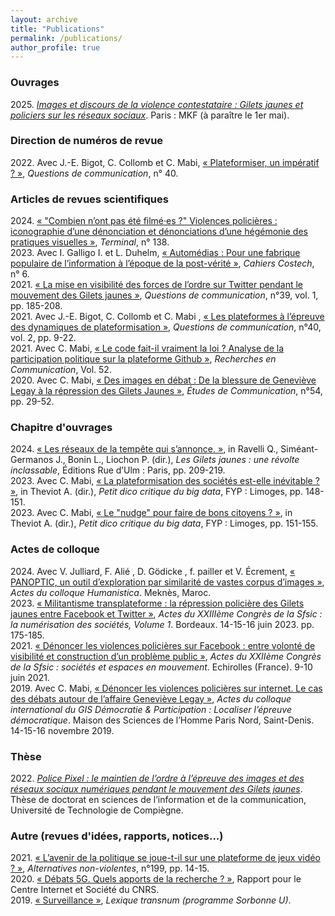 ```yaml
---
layout: archive
title: "Publications"
permalink: /publications/
author_profile: true
---
```


<!--{% if site.author.googlescholar %}
  <div class="wordwrap">You can also find my articles on <a href="{{site.author.googlescholar}}">my Google Scholar profile</a>.</div>
{% endif %}

{% include base_path %}

{% for post in site.publications reversed %}
  {% include archive-single.html %}
{% endfor %}-->

### Ouvrages

2025\. [_Images et discours de la violence contestataire : Gilets jaunes et policiers sur les réseaux sociaux_](https://www.editionsmkf.com/produit/images-discours-repression/). Paris : MKF (à paraître le 1er mai).

### Direction de numéros de revue

2022\. Avec J.-E. Bigot, C. Collomb et C. Mabi, [« Plateformiser, un impératif ? »](https://shs.cairn.info/revue-questions-de-communication-2021-2?lang=fr), _Questions de communication_, n° 40.

### Articles de revues scientifiques

2024\. [« "Combien n’ont pas été filmé·es ?" Violences policières : iconographie d’une dénonciation et dénonciations d’une hégémonie des pratiques visuelles »](https://journals.openedition.org/terminal/9954), *Terminal*, n° 138.  
2023\. Avec I. Galligo I. et L. Duhelm, <a target="_blank" href="https://doi.org/10.34746/cahierscostech172">« Automédias : Pour une fabrique populaire de l’information à l’époque de la post-vérité »</a>, *Cahiers Costech*, n° 6.  
2021\. <a target="_blank" href="https://doi.org/10.4000/questionsdecommunication.25524">« La mise en visibilité des forces de l’ordre sur Twitter pendant le mouvement des Gilets jaunes »</a>, *Questions de communication*, n°39, vol. 1, pp. 185-208.  
2021\. Avec J.-E. Bigot, C. Collomb et C. Mabi , <a target="_blank" href="https://doi.org/10.4000/questionsdecommunication.26584">« Les plateformes à l’épreuve des dynamiques de plateformisation »</a>, *Questions de communication*, n°40, vol. 2, pp. 9-22.  
2021\. Avec C. Mabi, <a target="_blank" href="https://doi.org/10.14428/rec.v52i52.61793">« Le code fait-il vraiment la loi ? Analyse de la participation politique sur la plateforme Github »</a>, *Recherches en Communication*, Vol. 52.  
2020\. Avec C. Mabi, <a target="_blank" href="https://doi.org/10.4000/edc.9996">« Des images en débat : De la blessure de Geneviève Legay à la répression des Gilets Jaunes »</a>, *Études de Communication*, n°54, pp. 29-52.

### Chapitre d'ouvrages

2024\. <a target="_blank" href="https://presses.ens.psl.eu/les-gilets-jaunes.html">« Les réseaux de la tempête qui s’annonce. »</a>, in Ravelli Q., Siméant-Germanos J., Bonin L., Liochon P. (dir.), *Les Gilets jaunes : une révolte inclassable*, Éditions Rue d’Ulm : Paris, pp. 209-219.  
2023\. Avec C. Mabi, <a target="_blank" href="https://boutique.fypeditions.com/products/petit-dico-critique-du-big-data">« La plateformisation des sociétés est-elle inévitable ? »</a>, in Theviot A. (dir.), *Petit dico critique du big data*, FYP : Limoges, pp. 148-151.  
2023\. Avec C. Mabi, <a target="_blank" href="https://boutique.fypeditions.com/products/petit-dico-critique-du-big-data">« Le "nudge" pour faire de bons citoyens ? »</a>, in Theviot A. (dir.), *Petit dico critique du big data*, FYP : Limoges, pp. 151-155.

### Actes de colloque

2024\. Avec V. Julliard, F. Alié , D. Gödicke , f. pailler et V. Écrement, [« PANOPTIC, un outil d’exploration par similarité de vastes corpus d’images »](https://hal.science/hal-04687627), *Actes du colloque Humanistica*. Meknès, Maroc.  
2023\. <a target="_blank" href="https://edouardboute.github.io/files/Boute_SFSIC2023.pdf">« Militantisme transplateforme : la répression policière des Gilets jaunes entre Facebook et Twitter »</a>, *Actes du XXIIIème Congrès de la Sfsic : la numérisation des sociétés, Volume 1*. Bordeaux. 14-15-16 juin 2023. pp. 175-185.  
2021\. <a target="_blank" href="https://sfsic2020.sciencesconf.org/357453/document">« Dénoncer les violences policières sur Facebook : entre volonté de visibilité et construction d’un problème public »</a>, *Actes du XXIIème Congrès de la Sfsic : sociétés et espaces en mouvement*. Echirolles (France). 9-10 juin 2021.  
2019\. Avec C. Mabi, <a target="_blank" href="https://edouardboute.github.io/files/BouteMabi_GIS2019.pdf">« Dénoncer les violences policières sur internet. Le cas des débats autour de l’affaire Geneviève Legay »</a>, *Actes du colloque international du GIS Démocratie & Participation : Localiser l’épreuve démocratique*. Maison des Sciences de l’Homme Paris Nord, Saint-Denis. 14-15-16 novembre 2019.

### Thèse

2022\. <a target="_blank" href="https://shs.hal.science/tel-03961191">*Police Pixel : le maintien de l’ordre à l’épreuve des images et des réseaux sociaux numériques pendant le mouvement des Gilets jaunes*</a>. Thèse de doctorat en sciences de l’information et de la communication, Université de Technologie de Compiègne.

### Autre (revues d'idées, rapports, notices...)

2021\. <a target="_blank" href="https://doi.org/10.3917/anv.199.0014">« L’avenir de la politique se joue-t-il sur une plateforme de jeux vidéo ? »</a>, *Alternatives non-violentes*, n°199, pp. 14-15.  
2020\. <a target="_blank" href="https://cis.cnrs.fr/debats-5g-quels-apports-de-la-recherche/">« Débats 5G. Quels apports de la recherche ? »</a>, Rapport pour le Centre Internet et Société du CNRS.  
2019\. <a target="_blank" href="https://transnum.pre.utc.fr/lexique/">« Surveillance »</a>, *Lexique transnum (programme Sorbonne U)*.
